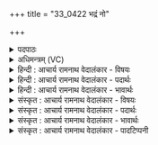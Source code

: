 +++
title = "33_0422 भद्रं नो"

+++
<details><summary>पदपाठः</summary>

भ꣣द्र꣢म्। नः꣣। अ꣡पि꣢꣯। वा꣣तय। म꣡नः꣢꣯। द꣡क्ष꣢꣯म्। उ꣣त꣢। क्र꣡तु꣢꣯म्। अ꣡थ꣢꣯। ते꣣। सख्ये꣢। स꣣। ख्ये꣢। अ꣡न्ध꣢꣯सः। वि। वः꣣। म꣡दे꣢꣯। र꣡ण꣢꣯। गा꣡वः꣢꣯। न। य꣡व꣢꣯से। वि꣡व꣢꣯क्षसे। ४२२।
</details>

<details><summary>अधिमन्त्रम् (VC)</summary>

- सोमः
- विमद ऐन्द्रः
- पङ्क्तिः
- पञ्चमः
- ऐन्द्रं काण्डम्
</details>

<details><summary>हिन्दी : आचार्य रामनाथ वेदालंकार - विषयः</summary>

अगले मन्त्र का सोम देवता है। उससे याचना की गयी है।
</details>

<details><summary>हिन्दी : आचार्य रामनाथ वेदालंकार - पदार्थः</summary>

पदार्थान्वयभाषाः -  हे सोम ! हे रसागार परमात्मन् ! आप (नः) हमारे लिए (भद्रम्) श्रेष्ठ (मनः) मनोबल, (दक्षम्) शारीरिक बल, (उत) और (क्रतुम्) प्रज्ञान तथा कर्म (अपि वातय) प्राप्त कराओ। (अथ) और (ते) आपके अपने (अन्धसः) शान्तिरस के (सख्ये) सखित्व में, तथा (वः) आपके अपने (मदे) आनन्द में, हमें (वि रण) विशेष रूप से रमाओ, (गावः न) जैसे गौएँ (यवसे) घास में रमती हैं। हे सोम परमात्मन् ! आप (विवक्षसे) महान् हो ॥४॥ इस मन्त्र में उपमालङ्कार है ॥४॥
</details>

<details><summary>हिन्दी : आचार्य रामनाथ वेदालंकार - भावार्थः</summary>

भावार्थभाषाः -  परमेश्वर की उपासना से मनुष्य आत्मा, मन, बुद्धि आदि के बल को और आनन्द को प्राप्त कर सकते हैं ॥४॥
</details>

<details><summary>संस्कृत : आचार्य रामनाथ वेदालंकार - विषयः</summary>

अथ सोमो देवता। स प्रार्थ्यते।
</details>

<details><summary>संस्कृत : आचार्य रामनाथ वेदालंकार - पदार्थः</summary>

पदार्थान्वयभाषाः -  हे सोम रसागार परमात्मन् ! त्वम् (नः) अस्मभ्यम् (भद्रम्) श्रेष्ठम् (मनः) मनोबलम्, (दक्षम्) शारीरं बलम्, (उत) अपि च (क्रतुम्) प्रज्ञानं कर्म च (अपि वातय२) अपि गमय, प्रापय। (अथ) अपि च त्वम् (ते) तव (अन्धसः) शान्तरूपस्य रसस्य (सख्ये) सखित्वे अपि च (वः) तव (मदे आनन्दे (वि रण३) विशेषेण रमय। अत्र पादादित्वान्निघाताभावः। (गावः न) यथा धेनवः (यवसे) घासे रमन्ते तद्वत्। हे सोम परमात्मन् ! त्वम् (विवक्षसे) महान् असि ॥४॥ अत्रोपमालङ्कारः ॥४॥
</details>

<details><summary>संस्कृत : आचार्य रामनाथ वेदालंकार - भावार्थः</summary>

भावार्थभाषाः -  परमेश्वरोपासनया जनैरात्ममनोबुद्ध्यादिबलमानन्दश्च प्राप्तुं शक्यते ॥४॥
</details>

<details><summary>संस्कृत : आचार्य रामनाथ वेदालंकार - पादटिप्पनी</summary>

टिप्पणी:   १. ऋ० १०।२५।१ ऋषिः विमद ऐन्द्रः प्राजापत्यो वा वसुकृद् वा वासुक्रः। ‘अथा’, ‘रणा’ इत्यत्र क्रमेण ‘अधा’, ‘रणन्’ इति पाठः। केवलं पूर्वार्द्धः ऋ० १०।२०।१ इत्यत्रापि दृश्यते। २. वात सुखसेवनयोः गतौ च चुरादिः। अपि पूर्वोऽन्यत्रापि प्रयुज्यते, यथा ‘सहस्रं ते स्वपिवात भेषजा’ ऋ० ७।४६।३ इत्यत्र। ३. शब्दार्थे पठितो रण धातुः रमणार्थेऽपि भवति, तथा च ‘रणाय रमणीयाय संग्रामाय’ इति (निरु० ४।८) ‘रण रमय’—इति वि०। ‘रणा रमन्तां स्तोतारः’—इति भ०। ‘रणाः प्रीतियुक्ता गावो न’—इति सायणीयं व्याख्यानं तु पदकारविरुद्धम्, पदपाठे ‘रण’ इति पाठात्। दीर्घत्वं तु ‘द्व्यचोऽतस्तिङः’ इति नियमाद् भवति।
</details>